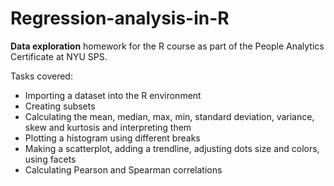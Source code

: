 # Regression-analysis-in-R

**Data exploration** homework for the R course as part of the People Analytics Certificate at NYU SPS.

Tasks covered:
- Importing a dataset into the R environment
- Creating subsets
- Calculating the mean, median, max, min, standard deviation, variance, skew and kurtosis and interpreting them
- Plotting a histogram using different breaks
- Making a scatterplot, adding a trendline, adjusting dots size and colors, using facets
- Calculating Pearson and Spearman correlations
